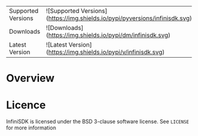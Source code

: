 |                       |                                                                                    |
|-----------------------|------------------------------------------------------------------------------------|
| Supported Versions    | ![Supported Versions] (https://img.shields.io/pypi/pyversions/infinisdk.svg)    |
| Downloads             | ![Downloads] (https://img.shields.io/pypi/dm/infinisdk.svg)                       |
| Latest Version        | ![Latest Version] (https://img.shields.io/pypi/v/infinisdk.svg)                  |

# Overview


# Licence
InfiniSDK is licensed under the BSD 3-clause software license. See `LICENSE` for more information

